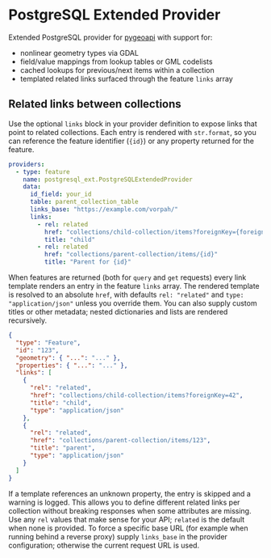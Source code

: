# PostgreSQL Extended Provider

Extended PostgreSQL provider for [pygeoapi](https://pygeoapi.io/) with
support for:

- nonlinear geometry types via GDAL
- field/value mappings from lookup tables or GML codelists
- cached lookups for previous/next items within a collection
- templated related links surfaced through the feature `links` array

## Related links between collections

Use the optional `links` block in your provider definition to expose links that
point to related collections. Each entry is rendered with `str.format`, so you
can reference the feature identifier (`{id}`) or any property returned for the
feature.

```yaml
providers:
  - type: feature
    name: postgresql_ext.PostgreSQLExtendedProvider
    data:
      id_field: your_id
      table: parent_collection_table
      links_base: "https://example.com/vorpah/"
      links:
        - rel: related
          href: "collections/child-collection/items?foreignKey={foreign_key_prop}"
          title: "child"
        - rel: related
          href: "collections/parent-collection/items/{id}"
          title: "Parent for {id}"
```

When features are returned (both for `query` and `get` requests) every link
template renders an entry in the feature `links` array. The rendered template is
resolved to an absolute `href`, with defaults `rel: "related"` and
`type: "application/json"` unless you override them. You can also supply custom
titles or other metadata; nested dictionaries and lists are rendered
recursively.

```json
{
  "type": "Feature",
  "id": "123",
  "geometry": { "...": "..." },
  "properties": { "...": "..." },
  "links": [
    {
      "rel": "related",
      "href": "collections/child-collection/items?foreignKey=42",
      "title": "child",
      "type": "application/json"
    },
    {
      "rel": "related",
      "href": "collections/parent-collection/items/123",
      "title": "parent",
      "type": "application/json"
    }
  ]
}
```

If a template references an unknown property, the entry is skipped and a warning
is logged. This allows you to define different related links per collection
without breaking responses when some attributes are missing. Use any `rel`
values that make sense for your API; `related` is the default when none is
provided. To force a specific base URL (for example when running behind a
reverse proxy) supply `links_base` in the provider configuration; otherwise the
current request URL is used.
